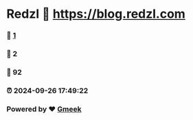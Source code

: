 # Redzl :link: https://blog.redzl.com 
### :page_facing_up: [1](https://blog.redzl.com/tag.html) 
### :speech_balloon: 2 
### :hibiscus: 92 
### :alarm_clock: 2024-09-26 17:49:22 
### Powered by :heart: [Gmeek](https://github.com/Meekdai/Gmeek)

